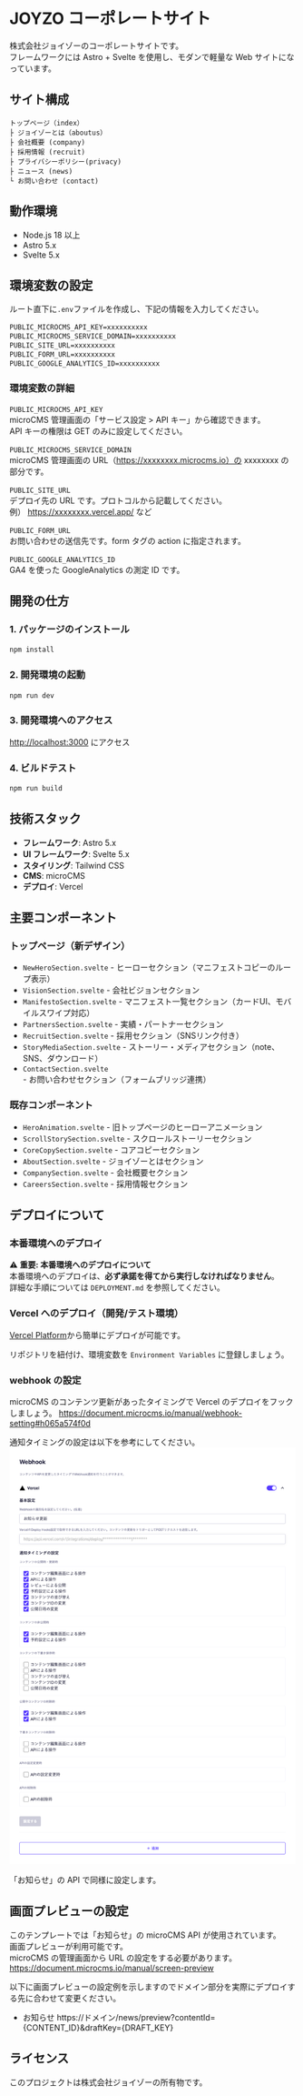 # JOYZO コーポレートサイト

株式会社ジョイゾーのコーポレートサイトです。  
フレームワークには Astro + Svelte を使用し、モダンで軽量な Web サイトになっています。

## サイト構成

```
トップページ（index）
├ ジョイゾーとは（aboutus）
├ 会社概要 (company)
├ 採用情報 (recruit)
├ プライバシーポリシー(privacy)
├ ニュース (news)
└ お問い合わせ (contact)
```

## 動作環境

- Node.js 18 以上
- Astro 5.x
- Svelte 5.x

## 環境変数の設定

ルート直下に`.env`ファイルを作成し、下記の情報を入力してください。

```
PUBLIC_MICROCMS_API_KEY=xxxxxxxxxx
PUBLIC_MICROCMS_SERVICE_DOMAIN=xxxxxxxxxx
PUBLIC_SITE_URL=xxxxxxxxxx
PUBLIC_FORM_URL=xxxxxxxxxx
PUBLIC_GOOGLE_ANALYTICS_ID=xxxxxxxxxx
```

### 環境変数の詳細

`PUBLIC_MICROCMS_API_KEY`  
microCMS 管理画面の「サービス設定 > API キー」から確認できます。  
API キーの権限は GET のみに設定してください。

`PUBLIC_MICROCMS_SERVICE_DOMAIN`  
microCMS 管理画面の URL（https://xxxxxxxx.microcms.io）の xxxxxxxx の部分です。

`PUBLIC_SITE_URL`  
デプロイ先の URL です。プロトコルから記載してください。  
例） https://xxxxxxxx.vercel.app/ など

`PUBLIC_FORM_URL`  
お問い合わせの送信先です。form タグの action に指定されます。

`PUBLIC_GOOGLE_ANALYTICS_ID`  
GA4 を使った GoogleAnalytics の測定 ID です。

## 開発の仕方

### 1. パッケージのインストール

```bash
npm install
```

### 2. 開発環境の起動

```bash
npm run dev
```

### 3. 開発環境へのアクセス

[http://localhost:3000](http://localhost:3000) にアクセス

### 4. ビルドテスト

```bash
npm run build
```

## 技術スタック

- **フレームワーク**: Astro 5.x
- **UI フレームワーク**: Svelte 5.x
- **スタイリング**: Tailwind CSS
- **CMS**: microCMS
- **デプロイ**: Vercel

## 主要コンポーネント

### トップページ（新デザイン）
- `NewHeroSection.svelte` - ヒーローセクション（マニフェストコピーのループ表示）
- `VisionSection.svelte` - 会社ビジョンセクション
- `ManifestoSection.svelte` - マニフェスト一覧セクション（カードUI、モバイルスワイプ対応）
- `PartnersSection.svelte` - 実績・パートナーセクション
- `RecruitSection.svelte` - 採用セクション（SNSリンク付き）
- `StoryMediaSection.svelte` - ストーリー・メディアセクション（note、SNS、ダウンロード）
- `ContactSection.svelte` - お問い合わせセクション（フォームブリッジ連携）

### 既存コンポーネント
- `HeroAnimation.svelte` - 旧トップページのヒーローアニメーション
- `ScrollStorySection.svelte` - スクロールストーリーセクション
- `CoreCopySection.svelte` - コアコピーセクション
- `AboutSection.svelte` - ジョイゾーとはセクション
- `CompanySection.svelte` - 会社概要セクション
- `CareersSection.svelte` - 採用情報セクション

## デプロイについて

### 本番環境へのデプロイ

⚠️ **重要: 本番環境へのデプロイについて**  
本番環境へのデプロイは、**必ず承諾を得てから実行しなければなりません**。  
詳細な手順については `DEPLOYMENT.md` を参照してください。

### Vercel へのデプロイ（開発/テスト環境）

[Vercel Platform](https://vercel.com/new)から簡単にデプロイが可能です。

リポジトリを紐付け、環境変数を `Environment Variables` に登録しましょう。

### webhook の設定

microCMS のコンテンツ更新があったタイミングで Vercel のデプロイをフックしましょう。
https://document.microcms.io/manual/webhook-setting#h065a574f0d

通知タイミングの設定は以下を参考にしてください。
![](_docimages/webhook-settings.png)

「お知らせ」の API で同様に設定します。

## 画面プレビューの設定

このテンプレートでは「お知らせ」の microCMS API が使用されています。  
画面プレビューが利用可能です。  
microCMS の管理画面から URL の設定をする必要があります。  
https://document.microcms.io/manual/screen-preview

以下に画面プレビューの設定例を示しますのでドメイン部分を実際にデプロイする先に合わせて変更ください。

- お知らせ
  https://ドメイン/news/preview?contentId={CONTENT_ID}&draftKey={DRAFT_KEY}

## ライセンス

このプロジェクトは株式会社ジョイゾーの所有物です。
